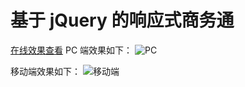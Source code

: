 # 基于 jQuery 的响应式商务通
[在线效果查看]()
PC 端效果如下：
![PC](https://i.loli.net/2019/06/04/5cf66a23dacd889902.png)

移动端效果如下：
![移动端](https://i.loli.net/2019/06/04/5cf66a261910c85325.png)